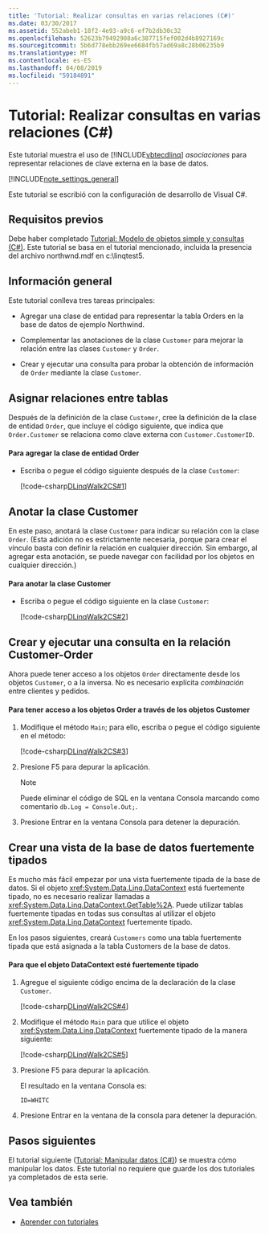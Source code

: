 ```yaml
---
title: 'Tutorial: Realizar consultas en varias relaciones (C#)'
ms.date: 03/30/2017
ms.assetid: 552abeb1-18f2-4e93-a9c6-ef7b2db30c32
ms.openlocfilehash: 52623b79492908a6c387715fef002d4b8927169c
ms.sourcegitcommit: 5b6d778ebb269ee6684fb57ad69a8c28b06235b9
ms.translationtype: MT
ms.contentlocale: es-ES
ms.lasthandoff: 04/08/2019
ms.locfileid: "59184891"
---
```

# <a name="walkthrough-querying-across-relationships-c"></a>Tutorial: Realizar consultas en varias relaciones (C#)
Este tutorial muestra el uso de [!INCLUDE[vbtecdlinq](../../../../../../includes/vbtecdlinq-md.md)] *asociaciones* para representar relaciones de clave externa en la base de datos.  
  
 [!INCLUDE[note_settings_general](../../../../../../includes/note-settings-general-md.md)]  
  
 Este tutorial se escribió con la configuración de desarrollo de Visual C#.  
  
## <a name="prerequisites"></a>Requisitos previos  
 Debe haber completado [Tutorial: Modelo de objetos simple y consultas (C#)](../../../../../../docs/framework/data/adonet/sql/linq/walkthrough-simple-object-model-and-query-csharp.md). Este tutorial se basa en el tutorial mencionado, incluida la presencia del archivo northwnd.mdf en c:\linqtest5.  
  
## <a name="overview"></a>Información general  
 Este tutorial conlleva tres tareas principales:  
  
-   Agregar una clase de entidad para representar la tabla Orders en la base de datos de ejemplo Northwind.  
  
-   Complementar las anotaciones de la clase `Customer` para mejorar la relación entre las clases `Customer` y `Order`.  
  
-   Crear y ejecutar una consulta para probar la obtención de información de `Order` mediante la clase `Customer`.  
  
## <a name="mapping-relationships-across-tables"></a>Asignar relaciones entre tablas  
 Después de la definición de la clase `Customer`, cree la definición de la clase de entidad `Order`, que incluye el código siguiente, que indica que `Order.Customer` se relaciona como clave externa con `Customer.CustomerID`.  
  
#### <a name="to-add-the-order-entity-class"></a>Para agregar la clase de entidad Order  
  
-   Escriba o pegue el código siguiente después de la clase `Customer`:  
  
     [!code-csharp[DLinqWalk2CS#1](../../../../../../samples/snippets/csharp/VS_Snippets_Data/DLinqWalk2CS/cs/Program.cs#1)]  
  
## <a name="annotating-the-customer-class"></a>Anotar la clase Customer  
 En este paso, anotará la clase `Customer` para indicar su relación con la clase `Order`. (Esta adición no es estrictamente necesaria, porque para crear el vínculo basta con definir la relación en cualquier dirección. Sin embargo, al agregar esta anotación, se puede navegar con facilidad por los objetos en cualquier dirección.)  
  
#### <a name="to-annotate-the-customer-class"></a>Para anotar la clase Customer  
  
-   Escriba o pegue el código siguiente en la clase `Customer`:  
  
     [!code-csharp[DLinqWalk2CS#2](../../../../../../samples/snippets/csharp/VS_Snippets_Data/DLinqWalk2CS/cs/Program.cs#2)]  
  
## <a name="creating-and-running-a-query-across-the-customer-order-relationship"></a>Crear y ejecutar una consulta en la relación Customer-Order  
 Ahora puede tener acceso a los objetos `Order` directamente desde los objetos `Customer`, o a la inversa. No es necesario explícita *combinación* entre clientes y pedidos.  
  
#### <a name="to-access-order-objects-by-using-customer-objects"></a>Para tener acceso a los objetos Order a través de los objetos Customer  
  
1.  Modifique el método `Main`; para ello, escriba o pegue el código siguiente en el método:  
  
     [!code-csharp[DLinqWalk2CS#3](../../../../../../samples/snippets/csharp/VS_Snippets_Data/DLinqWalk2CS/cs/Program.cs#3)]  
  
2.  Presione F5 para depurar la aplicación.  
  
    > [!NOTE]
    >  Puede eliminar el código de SQL en la ventana Consola marcando como comentario `db.Log = Console.Out;`.  
  
3.  Presione Entrar en la ventana Consola para detener la depuración.  
  
## <a name="creating-a-strongly-typed-view-of-your-database"></a>Crear una vista de la base de datos fuertemente tipados  
 Es mucho más fácil empezar por una vista fuertemente tipada de la base de datos. Si el objeto <xref:System.Data.Linq.DataContext> está fuertemente tipado, no es necesario realizar llamadas a <xref:System.Data.Linq.DataContext.GetTable%2A>. Puede utilizar tablas fuertemente tipadas en todas sus consultas al utilizar el objeto <xref:System.Data.Linq.DataContext> fuertemente tipado.  
  
 En los pasos siguientes, creará `Customers` como una tabla fuertemente tipada que está asignada a la tabla Customers de la base de datos.  
  
#### <a name="to-strongly-type-the-datacontext-object"></a>Para que el objeto DataContext esté fuertemente tipado  
  
1.  Agregue el siguiente código encima de la declaración de la clase `Customer`.  
  
     [!code-csharp[DLinqWalk2CS#4](../../../../../../samples/snippets/csharp/VS_Snippets_Data/DLinqWalk2CS/cs/Program.cs#4)]  
  
2.  Modifique el método `Main` para que utilice el objeto <xref:System.Data.Linq.DataContext> fuertemente tipado de la manera siguiente:  
  
     [!code-csharp[DLinqWalk2CS#5](../../../../../../samples/snippets/csharp/VS_Snippets_Data/DLinqWalk2CS/cs/Program.cs#5)]  
  
3.  Presione F5 para depurar la aplicación.  
  
     El resultado en la ventana Consola es:  
  
     `ID=WHITC`  
  
4.  Presione Entrar en la ventana de la consola para detener la depuración.  
  
## <a name="next-steps"></a>Pasos siguientes  
 El tutorial siguiente ([Tutorial: Manipular datos (C#)](../../../../../../docs/framework/data/adonet/sql/linq/walkthrough-manipulating-data-csharp.md)) se muestra cómo manipular los datos. Este tutorial no requiere que guarde los dos tutoriales ya completados de esta serie.  
  
## <a name="see-also"></a>Vea también

- [Aprender con tutoriales](../../../../../../docs/framework/data/adonet/sql/linq/learning-by-walkthroughs.md)
